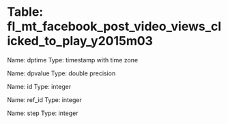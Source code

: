 Table: fl_mt_facebook_post_video_views_clicked_to_play_y2015m03
===============================================================

Name: dptime
Type: timestamp with time zone

Name: dpvalue
Type: double precision

Name: id
Type: integer

Name: ref_id
Type: integer

Name: step
Type: integer

